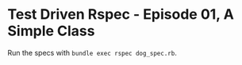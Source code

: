 # Test Driven Rspec - Episode 01, A Simple Class

Run the specs with `bundle exec rspec dog_spec.rb`.
